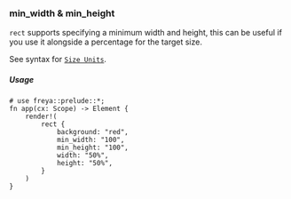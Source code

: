 ### min_width & min_height

`rect` supports specifying a minimum width and height, this can be useful if you use it alongside a percentage for the target size.

See syntax for [`Size Units`](crate::_docs::size_unit).

##### Usage

```rust, no_run
# use freya::prelude::*;
fn app(cx: Scope) -> Element {
    render!(
        rect {
            background: "red",
            min_width: "100",
            min_height: "100",
            width: "50%",
            height: "50%",
        }
    )
}
```
